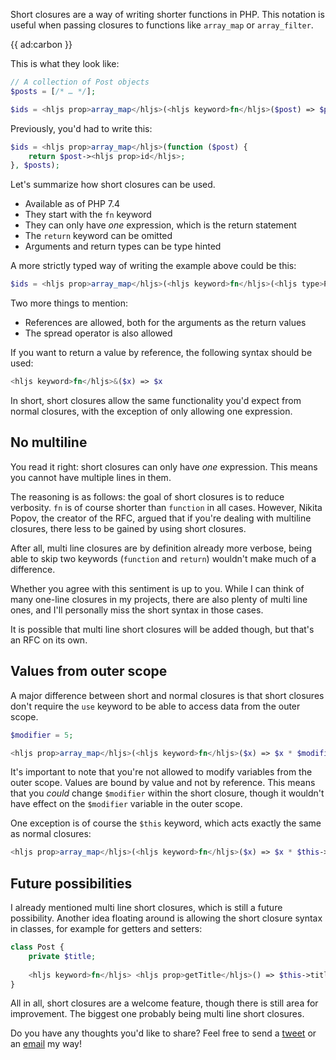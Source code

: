 Short closures are a way of writing shorter functions in PHP. 
This notation is useful when passing closures to functions like `array_map` or `array_filter`.

{{ ad:carbon }}

This is what they look like:

```php
// A collection of Post objects
$posts = [/* … */];

$ids = <hljs prop>array_map</hljs>(<hljs keyword>fn</hljs>($post) => $post-><hljs prop>id</hljs>, $posts);
``` 

Previously, you'd had to write this:

```php
$ids = <hljs prop>array_map</hljs>(function ($post) {
    return $post-><hljs prop>id</hljs>;
}, $posts);
```

Let's summarize how short closures can be used.

- Available as of PHP 7.4
- They start with the `fn` keyword
- They can only have _one_ expression, which is the return statement
- The `return` keyword can be omitted
- Arguments and return types can be type hinted

A more strictly typed way of writing the example above could be this:

```php
$ids = <hljs prop>array_map</hljs>(<hljs keyword>fn</hljs>(<hljs type>Post</hljs> $post): <hljs type>int</hljs> => $post-><hljs prop>id</hljs>, $posts);
``` 

Two more things to mention:

- References are allowed, both for the arguments as the return values
- The spread operator is also allowed

If you want to return a value by reference, the following syntax should be used:

```php
<hljs keyword>fn</hljs>&($x) => $x
```

In short, short closures allow the same functionality you'd expect from normal closures, 
with the exception of only allowing one expression.

## No multiline

You read it right: short closures can only have _one_ expression. 
This means you cannot have multiple lines in them.

The reasoning is as follows: the goal of short closures is to reduce verbosity. 
`fn` is of course shorter than `function` in all cases.
However, Nikita Popov, the creator of the RFC, argued that if you're dealing with multiline closures, 
there less to be gained by using short closures.

After all, multi line closures are by definition already more verbose,
being able to skip two keywords (`function` and `return`) wouldn't make much of a difference.

Whether you agree with this sentiment is up to you. 
While I can think of many one-line closures in my projects, 
there are also plenty of multi line ones, and I'll personally miss the short syntax in those cases.

It is possible that multi line short closures will be added though, 
but that's an RFC on its own.

## Values from outer scope

A major difference between short and normal closures is that short closures don't 
require the `use` keyword to be able to access data from the outer scope.

```php
$modifier = 5;

<hljs prop>array_map</hljs>(<hljs keyword>fn</hljs>($x) => $x * $modifier, $numbers);
```  

It's important to note that you're not allowed to modify variables from the outer scope.
Values are bound by value and not by reference. 
This means that you _could_ change `$modifier` within the short closure, 
though it wouldn't have effect on the `$modifier` variable in the outer scope.

One exception is of course the `$this` keyword, which acts exactly the same as normal closures:

```php
<hljs prop>array_map</hljs>(<hljs keyword>fn</hljs>($x) => $x * $this->modifier, $numbers);
```

## Future possibilities

I already mentioned multi line short closures, which is still a future possibility.
Another idea floating around is allowing the short closure syntax in classes, for example for getters and setters:

```php
class Post {
    private $title;
 
    <hljs keyword>fn</hljs> <hljs prop>getTitle</hljs>() => $this->title;
}
```

All in all, short closures are a welcome feature, though there is still area for improvement. 
The biggest one probably being multi line short closures.

Do you have any thoughts you'd like to share? 
Feel free to send a [tweet](*https://twitter.com/brendt_gd) or an [email](mailto:brendt@stitcher.io) my way! 

